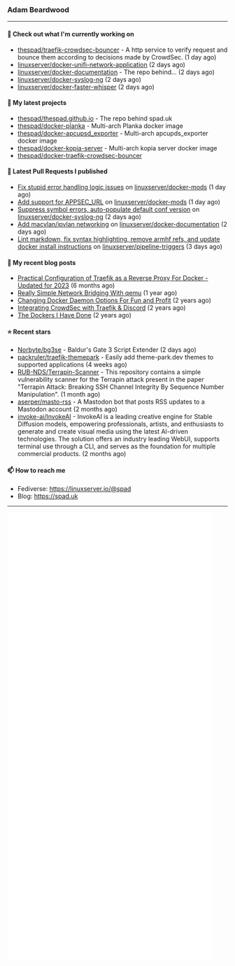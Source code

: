 ### Adam Beardwood
---
#### 👷 Check out what I'm currently working on

- [thespad/traefik-crowdsec-bouncer](https://github.com/thespad/traefik-crowdsec-bouncer) - A http service to verify request and bounce them according to decisions made by CrowdSec. (1 day ago)
- [linuxserver/docker-unifi-network-application](https://github.com/linuxserver/docker-unifi-network-application) (2 days ago)
- [linuxserver/docker-documentation](https://github.com/linuxserver/docker-documentation) - The repo behind... (2 days ago)
- [linuxserver/docker-syslog-ng](https://github.com/linuxserver/docker-syslog-ng) (2 days ago)
- [linuxserver/docker-faster-whisper](https://github.com/linuxserver/docker-faster-whisper) (2 days ago)

#### 🌱 My latest projects

- [thespad/thespad.github.io](https://github.com/thespad/thespad.github.io) - The repo behind spad.uk
- [thespad/docker-planka](https://github.com/thespad/docker-planka) - Multi-arch Planka docker image
- [thespad/docker-apcupsd_exporter](https://github.com/thespad/docker-apcupsd_exporter) - Multi-arch apcupds_exporter docker image
- [thespad/docker-kopia-server](https://github.com/thespad/docker-kopia-server) - Multi-arch kopia server docker image 
- [thespad/docker-traefik-crowdsec-bouncer](https://github.com/thespad/docker-traefik-crowdsec-bouncer)

#### 🔨 Latest Pull Requests I published

- [Fix stupid error handling logic issues](https://github.com/linuxserver/docker-mods/pull/829) on [linuxserver/docker-mods](https://github.com/linuxserver/docker-mods) (1 day ago)
- [Add support for APPSEC_URL](https://github.com/linuxserver/docker-mods/pull/828) on [linuxserver/docker-mods](https://github.com/linuxserver/docker-mods) (1 day ago)
- [Suppress symbol errors, auto-populate default conf version](https://github.com/linuxserver/docker-syslog-ng/pull/22) on [linuxserver/docker-syslog-ng](https://github.com/linuxserver/docker-syslog-ng) (2 days ago)
- [Add macvlan/ipvlan networking](https://github.com/linuxserver/docker-documentation/pull/185) on [linuxserver/docker-documentation](https://github.com/linuxserver/docker-documentation) (2 days ago)
- [Lint markdown, fix syntax highlighting, remove armhf refs, and update docker install instructions](https://github.com/linuxserver/pipeline-triggers/pull/34) on [linuxserver/pipeline-triggers](https://github.com/linuxserver/pipeline-triggers) (3 days ago)

#### 📜 My recent blog posts

- [Practical Configuration of Traefik as a Reverse Proxy For Docker - Updated for 2023](https://www.spad.uk/posts/practical-configuration-of-traefik-as-a-reverse-proxy-for-docker-updated-for-2023/) (6 months ago)
- [Really Simple Network Bridging With qemu](https://www.spad.uk/posts/really-simple-network-bridging-with-qemu/) (1 year ago)
- [Changing Docker Daemon Options For Fun and Profit](https://www.spad.uk/posts/changing-docker-daemon-options-for-fun-and-profit/) (2 years ago)
- [Integrating CrowdSec with Traefik &amp; Discord](https://www.spad.uk/posts/integrating-crowdsec-with-traefik-discord/) (2 years ago)
- [The Dockers I Have Done](https://www.spad.uk/posts/the-dockers-i-have-done/) (2 years ago)

#### ⭐ Recent stars

- [Norbyte/bg3se](https://github.com/Norbyte/bg3se) - Baldur&#39;s Gate 3 Script Extender (2 days ago)
- [packruler/traefik-themepark](https://github.com/packruler/traefik-themepark) - Easily add theme-park.dev themes to supported applications (4 weeks ago)
- [RUB-NDS/Terrapin-Scanner](https://github.com/RUB-NDS/Terrapin-Scanner) - This repository contains a simple vulnerability scanner for the Terrapin attack present in the paper &#34;Terrapin Attack: Breaking SSH Channel Integrity By Sequence Number Manipulation&#34;. (1 month ago)
- [aserper/masto-rss](https://github.com/aserper/masto-rss) - A Mastodon bot that posts RSS updates to a Mastodon account (2 months ago)
- [invoke-ai/InvokeAI](https://github.com/invoke-ai/InvokeAI) - InvokeAI is a leading creative engine for Stable Diffusion models, empowering professionals, artists, and enthusiasts to generate and create visual media using the latest AI-driven technologies. The solution offers an industry leading WebUI, supports terminal use through a CLI, and serves as the foundation for multiple commercial products. (2 months ago)

#### 📫 How to reach me
- Fediverse: https://linuxserver.io/@spad
- Blog: https://spad.uk
---
<img src="https://raw.githubusercontent.com/thespad/thespad/main/github-metrics.svg">
